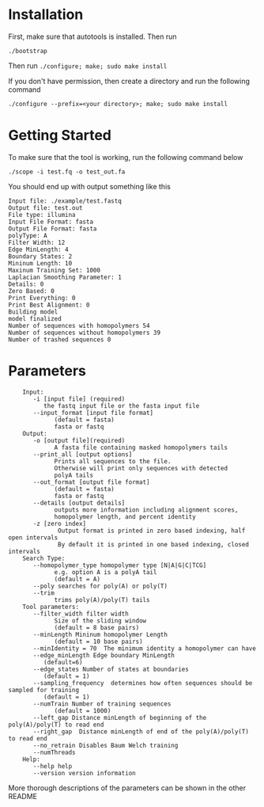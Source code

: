 Installation
============
First, make sure that autotools is installed.
Then run

`./bootstrap`

Then run
```./configure; make; sudo make install```

If you don't have permission, then create a directory and run the following command

```./configure --prefix=<your directory>; make; sudo make install```

Getting Started
===============
To make sure that the tool is working, run the following command below

```./scope -i test.fq -o test_out.fa```

You should end up with output something like this
```
Input file: ./example/test.fastq
Output file: test.out
File type: illumina
Input File Format: fasta
Output File Format: fasta
polyType: A
Filter Width: 12
Edge MinLength: 4
Boundary States: 2
Mininum Length: 10
Maxinum Training Set: 1000
Laplacian Smoothing Parameter: 1
Details: 0
Zero Based: 0
Print Everything: 0
Print Best Alignment: 0
Building model
model finalized
Number of sequences with homopolymers 54
Number of sequences without homopolymers 39
Number of trashed sequences 0
```

Parameters
==========

```
    Input:
       -i [input file] (required) 
          the fastq input file or the fasta input file
       --input_format [input file format] 
             (default = fasta)
             fasta or fastq
    Output:
       -o [output file](required) 
             A fasta file containing masked homopolymers tails
       --print_all [output options]
             Prints all sequences to the file.
             Otherwise will print only sequences with detected
             polyA tails
       --out_format [output file format] 
             (default = fasta)
             fasta or fastq
       --details [output details]
             outputs more information including alignment scores,
             homopolymer length, and percent identity
       -z [zero index] 
              Output format is printed in zero based indexing, half open intervals 
              By default it is printed in one based indexing, closed intervals
    Search Type:
       --homopolymer_type homopolymer type [N|A|G|C|TCG]
             e.g. option A is a polyA tail
             (default = A)
       --poly searches for poly(A) or poly(T)
       --trim
             trims poly(A)/poly(T) tails
    Tool parameters:
       --filter_width filter width
             Size of the sliding window
             (default = 8 base pairs) 
       --minLength Mininum homopolymer Length 
             (default = 10 base pairs) 
       --minIdentity = 70  The minimum identity a homopolymer can have
       --edge_minLength Edge boundary MinLength
          (default=6)
       --edge_states Number of states at boundaries
          (default = 1)
       --sampling_frequency  determines how often sequences should be sampled for training
          (default = 1)
       --numTrain Number of training sequences
             (default = 1000) 
       --left_gap Distance minLength of beginning of the poly(A)/poly(T) to read end
       --right_gap  Distance minLength of end of the poly(A)/poly(T) to read end
       --no_retrain Disables Baum Welch training
       --numThreads
    Help:
       --help help
       --version version information
```

More thorough descriptions of the parameters can be shown in the other README


